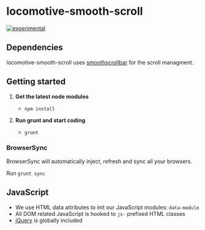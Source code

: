 # locomotive-smooth-scroll

[![experimental](http://badges.github.io/stability-badges/dist/experimental.svg)](http://github.com/badges/stability-badges)


## Dependencies

locomotive-smooth-scroll uses [smoothscrollbar](https://github.com/idiotWu/smooth-scrollbar) for the scroll managment.

## Getting started

1.  **Get the latest node modules**
    -	`npm install`

2.  **Run grunt and start coding**
    -   `grunt`

### BrowserSync

BrowserSync will automatically inject, refresh and sync all your browsers.

Run `grunt sync`

## JavaScript

-   We use HTML data attributes to init our JavaScript modules: `data-module`
-   All DOM related JavaScript is hooked to `js-` prefixed HTML classes
-   [jQuery](https://jquery.com) is globally included

[locomtl]:   https://locomotive.ca
[smoothscrollbar]:   https://github.com/idiotWu/smooth-scrollbar
